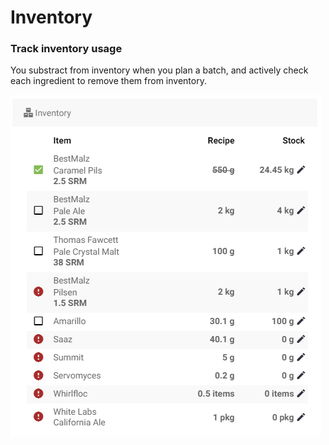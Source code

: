 # Inventory

### Track inventory usage

You substract from inventory when you plan a batch, and actively check each ingredient to remove them from inventory.

![Items not in stock is marked with a red exclamation mark](../.gitbook/assets/image%20%2843%29.png)

